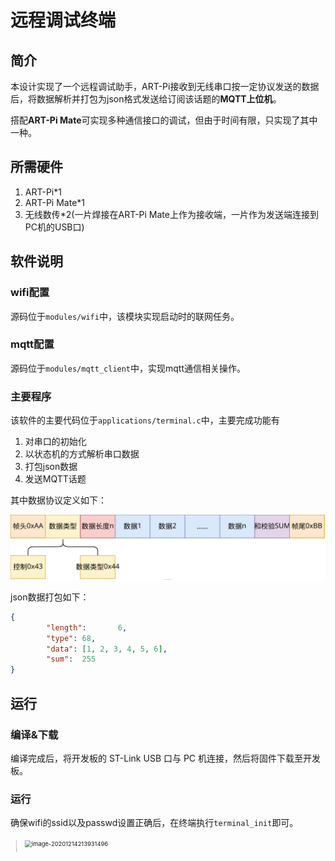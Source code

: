 # 远程调试终端

## 简介

本设计实现了一个远程调试助手，ART-Pi接收到无线串口按一定协议发送的数据后，将数据解析并打包为json格式发送给订阅该话题的**MQTT上位机**。

搭配**ART-Pi Mate**可实现多种通信接口的调试，但由于时间有限，只实现了其中一种。

## 所需硬件
1. ART-Pi*1
2. ART-Pi Mate*1
3. 无线数传*2(一片焊接在ART-Pi Mate上作为接收端，一片作为发送端连接到PC机的USB口)

## 软件说明

### wifi配置

源码位于`modules/wifi`中，该模块实现启动时的联网任务。

### mqtt配置

源码位于`modules/mqtt_client`中，实现mqtt通信相关操作。

### 主要程序

该软件的主要代码位于`applications/terminal.c`中，主要完成功能有

1. 对串口的初始化
2. 以状态机的方式解析串口数据
3. 打包json数据
4. 发送MQTT话题

其中数据协议定义如下：

![数据协议-1607656440362](README_pic/%E6%95%B0%E6%8D%AE%E5%8D%8F%E8%AE%AE-1607656440362.svg)

json数据打包如下：

```json
{
        "length":       6,
        "type": 68,
        "data": [1, 2, 3, 4, 5, 6],
        "sum":  255
}

```



## 运行

### 编译&下载

编译完成后，将开发板的 ST-Link USB 口与 PC 机连接，然后将固件下载至开发板。



### 运行

确保wifi的ssid以及passwd设置正确后，在终端执行`terminal_init`即可。

<img src="README_pic/image-20201214221413891.png" alt="image-20201214221413891" style="zoom:10%; transform:rotate(270deg)" />

<img src="../MQTT%E4%B8%8A%E4%BD%8D%E6%9C%BA/README_pic/image-20201214213931496.png" alt="image-20201214213931496" style="zoom: 67%;" />